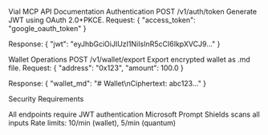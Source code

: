 Vial MCP API Documentation
Authentication
POST /v1/auth/token
Generate JWT using OAuth 2.0+PKCE.
Request:
{
  "access_token": "google_oauth_token"
}

Response:
{
  "jwt": "eyJhbGciOiJIUzI1NiIsInR5cCI6IkpXVCJ9..."
}

Wallet Operations
POST /v1/wallet/export
Export encrypted wallet as .md file.
Request:
{
  "address": "0x123",
  "amount": 100.0
}

Response:
{
  "wallet_md": "# Wallet\nCiphertext: abc123..."
}

Security Requirements

All endpoints require JWT authentication
Microsoft Prompt Shields scans all inputs
Rate limits: 10/min (wallet), 5/min (quantum)
